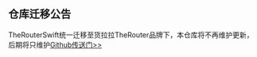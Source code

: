 ## 仓库迁移公告
   TheRouterSwift统一迁移至货拉拉TheRouter品牌下，本仓库将不再维护更新，后期将只维护[Github传送门>>](https://github.com/HuolalaTech/hll-wp-therouter-ios)